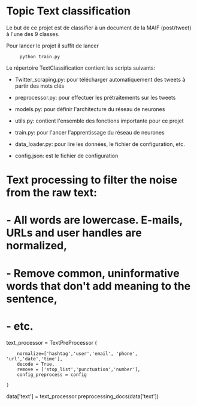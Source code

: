 # Topic Text classification

Le but de ce projet est de classifier à un document de la MAIF (post/tweet) à l'une des 9 classes.

Pour lancer le projet il suffit de lancer

         python train.py
Le répertoire TextClassification contient les scripts suivants:

  - Twitter_scraping.py: pour télécharger automatiquement des tweets à partir des mots clés
  - preprocessor.py: pour effectuer les prétraitements sur les tweets
  - models.py: pour définir l'architecture du réseau de neurones 
  - utils.py: contient l'ensemble des fonctions importante pour ce projet
  - train.py: pour l'ancer l'apprentissage du réseau de neurones 
  - data_loader.py: pour lire les données, le fichier de configuration, etc.
   
  - config.json: est le fichier de configuration

# Text processing to filter the noise from the raw text:
#     - All words are lowercase. E-mails, URLs and user handles are normalized,
#     - Remove common, uninformative words that don't add meaning to the sentence,
#     - etc.

text_processor = TextPreProcessor (

	    normalize=['hashtag','user','email', 'phone', 'url','date','time'], 
		decode = True,
		remove = ['stop_list','punctuation','number'],
		config_preprocess = config

	)
data['text'] = text_processor.preprocessing_docs(data['text'])
